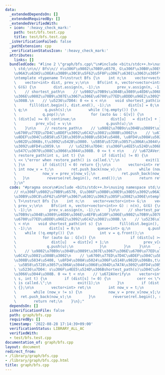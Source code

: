 ```yaml
---
data:
  _extendedDependsOn: []
  _extendedRequiredBy: []
  _extendedVerifiedWith:
  - icon: ':heavy_check_mark:'
    path: test/bfs.test.cpp
    title: test/bfs.test.cpp
  _isVerificationFailed: false
  _pathExtension: cpp
  _verificationStatusIcon: ':heavy_check_mark:'
  attributes:
    links: []
  bundledCode: "#line 2 \"graph/bfs.cpp\"\n#include <bits/stdc++.h>\nusing namespace\
    \ std;\n\n// Bfs\n// n\u306F\u9802\u70B9\u6570, G\u306F\u30B0\u30E9\u30D5\u3092\
    \u96A3\u63A5\u30EA\u30B9\u30C8\u5F62\u5F0F\u3067\u6301\u3063\u305F\u3082\u306E\
    \ntemplate <typename T>\nstruct Bfs {\n    int n;\n    vector<vector<int>> G;\n\
    \    vector<int> dist, prev_v;\n\n    Bfs(int n, vector<vector<int>> G) : n(n),\
    \ G(G) {\n        dist.assign(n, -1);\n        prev_v.assign(n, -1);\n    }\n\n\
    \    // shortest_path\n    // \u9802\u70B9s\u304B\u3089\u4ED6\u306E\u4EFB\u610F\
    \u306E\u9802\u70B9\u307E\u3067\u306E\u6700\u77ED\u8DDD\u96E2\u3092\u6C42\u3081\
    \u308B.\n    // \u5236\u7D04: 0 <= s < n\n    void shortest_path(int s) {\n  \
    \      fill(dist.begin(), dist.end(), -1);\n        dist[s] = 0;\n        queue<int>\
    \ q;\n        q.push(s);\n        while (!q.empty()) {\n            int v = q.front();\n\
    \            q.pop();\n            for (auto &u : G[v]) {\n                if\
    \ (dist[u] >= 0) continue;\n                dist[u]   = dist[v] + 1;\n       \
    \         prev_v[u] = v;\n                q.push(u);\n            }\n        }\n\
    \    }\n\n    // restore_path\n    // \u9802\u70B9s\u304B\u3089t\u307E\u3067\u306E\
    \u6700\u77ED\u7D4C\u8DEF\u3092\u6C42\u3081\u308B\u3002\n    // \u6700\u77ED\u7D4C\
    \u8DEF\u304C\u5B58\u5728\u3059\u308B\u5834\u5408, \u8FD4\u308A\u5024\u306F\u5148\
    \u982D\u306Bs,t\u3092\u542B\u3080. \u5B58\u5728\u3057\u306A\u3044\u3068\u304D\u7A7A\
    \u3092\u8FD4\u3059.\n    // \u5236\u7D04: s\u306F\u4EE5\u524D\u306Bshortest_path(s)\u304C\
    \u547C\u3070\u308C\u3066\u3044\u308B. 0 <= t < n\n    // \u672AVerify\n    vector<int>\
    \ restore_path(int s, int t) {\n        if (dist[s] != 0) {\n            cerr\
    \ << \"error when restore_path() is called.\";\n            exit(1);\n       \
    \ }\n        if (dist[t] < 0) return {};\n\n        vector<int> ret;\n       \
    \ int now_v = t;\n        ret.push_back(now_v);\n        while (now_v != s) {\n\
    \            now_v = prev_v[now_v];\n            ret.push_back(now_v);\n     \
    \   }\n        reverse(ret.begin(), ret.end());\n        return ret;\n    }\n\
    };\n"
  code: "#pragma once\n#include <bits/stdc++.h>\nusing namespace std;\n\n// Bfs\n\
    // n\u306F\u9802\u70B9\u6570, G\u306F\u30B0\u30E9\u30D5\u3092\u96A3\u63A5\u30EA\
    \u30B9\u30C8\u5F62\u5F0F\u3067\u6301\u3063\u305F\u3082\u306E\ntemplate <typename\
    \ T>\nstruct Bfs {\n    int n;\n    vector<vector<int>> G;\n    vector<int> dist,\
    \ prev_v;\n\n    Bfs(int n, vector<vector<int>> G) : n(n), G(G) {\n        dist.assign(n,\
    \ -1);\n        prev_v.assign(n, -1);\n    }\n\n    // shortest_path\n    // \u9802\
    \u70B9s\u304B\u3089\u4ED6\u306E\u4EFB\u610F\u306E\u9802\u70B9\u307E\u3067\u306E\
    \u6700\u77ED\u8DDD\u96E2\u3092\u6C42\u3081\u308B.\n    // \u5236\u7D04: 0 <= s\
    \ < n\n    void shortest_path(int s) {\n        fill(dist.begin(), dist.end(),\
    \ -1);\n        dist[s] = 0;\n        queue<int> q;\n        q.push(s);\n    \
    \    while (!q.empty()) {\n            int v = q.front();\n            q.pop();\n\
    \            for (auto &u : G[v]) {\n                if (dist[u] >= 0) continue;\n\
    \                dist[u]   = dist[v] + 1;\n                prev_v[u] = v;\n  \
    \              q.push(u);\n            }\n        }\n    }\n\n    // restore_path\n\
    \    // \u9802\u70B9s\u304B\u3089t\u307E\u3067\u306E\u6700\u77ED\u7D4C\u8DEF\u3092\
    \u6C42\u3081\u308B\u3002\n    // \u6700\u77ED\u7D4C\u8DEF\u304C\u5B58\u5728\u3059\
    \u308B\u5834\u5408, \u8FD4\u308A\u5024\u306F\u5148\u982D\u306Bs,t\u3092\u542B\u3080\
    . \u5B58\u5728\u3057\u306A\u3044\u3068\u304D\u7A7A\u3092\u8FD4\u3059.\n    //\
    \ \u5236\u7D04: s\u306F\u4EE5\u524D\u306Bshortest_path(s)\u304C\u547C\u3070\u308C\
    \u3066\u3044\u308B. 0 <= t < n\n    // \u672AVerify\n    vector<int> restore_path(int\
    \ s, int t) {\n        if (dist[s] != 0) {\n            cerr << \"error when restore_path()\
    \ is called.\";\n            exit(1);\n        }\n        if (dist[t] < 0) return\
    \ {};\n\n        vector<int> ret;\n        int now_v = t;\n        ret.push_back(now_v);\n\
    \        while (now_v != s) {\n            now_v = prev_v[now_v];\n          \
    \  ret.push_back(now_v);\n        }\n        reverse(ret.begin(), ret.end());\n\
    \        return ret;\n    }\n};"
  dependsOn: []
  isVerificationFile: false
  path: graph/bfs.cpp
  requiredBy: []
  timestamp: '2022-08-28 17:14:39+09:00'
  verificationStatus: LIBRARY_ALL_AC
  verifiedWith:
  - test/bfs.test.cpp
documentation_of: graph/bfs.cpp
layout: document
redirect_from:
- /library/graph/bfs.cpp
- /library/graph/bfs.cpp.html
title: graph/bfs.cpp
---
```

